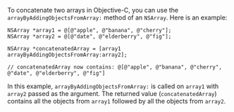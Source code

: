 To concatenate two arrays in Objective-C, you can use the `arrayByAddingObjectsFromArray:` method of an `NSArray`. Here is an example:

```objc
NSArray *array1 = @[@"apple", @"banana", @"cherry"];
NSArray *array2 = @[@"date", @"elderberry", @"fig"];

NSArray *concatenatedArray = [array1 arrayByAddingObjectsFromArray:array2];

// concatenatedArray now contains: @[@"apple", @"banana", @"cherry", @"date", @"elderberry", @"fig"]
```

In this example, `arrayByAddingObjectsFromArray:` is called on `array1` with `array2` passed as the argument. The returned value (`concatenatedArray`) contains all the objects from `array1` followed by all the objects from `array2`.